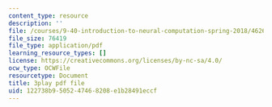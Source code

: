 ```yaml
---
content_type: resource
description: ''
file: /courses/9-40-introduction-to-neural-computation-spring-2018/4626663_transcript.pdf
file_size: 76419
file_type: application/pdf
learning_resource_types: []
license: https://creativecommons.org/licenses/by-nc-sa/4.0/
ocw_type: OCWFile
resourcetype: Document
title: 3play pdf file
uid: 122738b9-5052-4746-8208-e1b28491eccf
---
```

